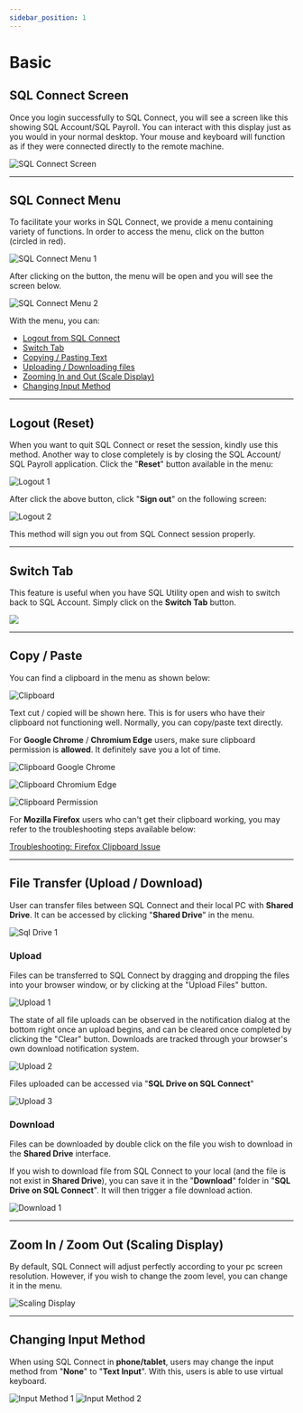 ```yaml
---
sidebar_position: 1
---
```


# Basic

## SQL Connect Screen

Once you login successfully to SQL Connect, you will see a screen like this showing SQL Account/SQL Payroll. You can interact with this display just as you would in your normal desktop. Your mouse and keyboard will function as if they were connected directly to the remote machine.

![SQL Connect Screen](../../static/img/general/sql-connect-screen.png)

---

## SQL Connect Menu

To facilitate your works in SQL Connect, we provide a menu containing variety of functions. In order to access the menu, click on the button (circled in red).

![SQL Connect Menu 1](../../static/img/general/sql-connect-menu-1.png)

After clicking on the button, the menu will be open and you will see the screen below.

![SQL Connect Menu 2](../../static/img/general/sql-connect-menu-2.png)

With the menu, you can:

- [Logout from SQL Connect](#logout-reset)
- [Switch Tab](#switch-tab)
- [Copying / Pasting Text](#copy--paste)
- [Uploading / Downloading files](#file-transfer-upload--download)
- [Zooming In and Out (Scale Display)](#zoom-in--zoom-out-scaling-display)
- [Changing Input Method](#changing-input-method)

---

## Logout (Reset)

When you want to quit SQL Connect or reset the session, kindly use this method. Another way to close completely is by closing the SQL Account/ SQL Payroll application. Click the "**Reset**" button available in the menu:

![Logout 1](../../static/img/general/logout-1.png)

After click the above button, click "**Sign out**" on the following screen:

![Logout 2](../../static/img/general/logout-2.png)

This method will sign you out from SQL Connect session properly.

---

## Switch Tab

This feature is useful when you have SQL Utility open and wish to switch back to SQL Account. Simply click on the **Switch Tab** button.

![](../../static/img/general/switch-tab.gif)

---

## Copy / Paste

You can find a clipboard in the menu as shown below:

![Clipboard](../../static/img/general/clipboard.png)

Text cut / copied will be shown here. This is for users who have their clipboard not functioning well. Normally, you can copy/paste text directly.

For **Google Chrome** / **Chromium Edge** users, make sure clipboard permission is **allowed**. It definitely save you a lot of time.

![Clipboard Google Chrome](../../static/img/general/clipboard-google-chrome.png)

![Clipboard Chromium Edge](../../static/img/general/clipboard-chromium-edge.png)

![Clipboard Permission](../../static/img/general/clipboard-permission.png)

For **Mozilla Firefox** users who can't get their clipboard working, you may refer to the troubleshooting steps available below:

[Troubleshooting: Firefox Clipboard Issue](../troubleshooting/browser-issues#copy--paste)

---

## File Transfer (Upload / Download)

User can transfer files between SQL Connect and their local PC with **Shared Drive**. It can be accessed by clicking "**Shared Drive**" in the menu.

![Sql Drive 1](../../static/img/general/sql-drive-1.png)

### Upload

Files can be transferred to SQL Connect by dragging and dropping the files into your browser window, or by clicking at the "Upload Files" button.

![Upload 1](../../static/img/general/upload-1.png)

The state of all file uploads can be observed in the notification dialog at the bottom right once an upload begins, and can be cleared once completed by clicking the "Clear" button. Downloads are tracked through your browser's own download notification system.

![Upload 2](../../static/img/general/upload-2.png)

Files uploaded can be accessed via "**SQL Drive on SQL Connect**"

![Upload 3](../../static/img/general/upload-3.png)

### Download

Files can be downloaded by double click on the file you wish to download in the **Shared Drive** interface.

If you wish to download file from SQL Connect to your local (and the file is not exist in **Shared Drive**), you can save it in the "**Download**" folder in "**SQL Drive on SQL Connect**". It will then trigger a file download action.

![Download 1](../../static/img/general/download-1.png)

---

## Zoom In / Zoom Out (Scaling Display)

By default, SQL Connect will adjust perfectly according to your pc screen resolution. However, if you wish to change the zoom level, you can change it in the menu.

![Scaling Display](../../static/img/general/scaling-display.png)

---

## Changing Input Method

When using SQL Connect in **phone/tablet**, users may change the input method from "**None**" to "**Text Input**". With this, users is able to use virtual keyboard.

![Input Method 1](../../static/img/general/input-method-1.png)
![Input Method 2](../../static/img/general/input-method-2.jpg)
